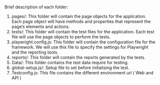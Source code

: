 Brief description of each folder:
1. pages/: This folder will contain the page objects for the application. Each page object will have methods and properties that represent the page’s elements and actions.
2. tests/: This folder will contain the test files for the application. Each test file will use the page objects to perform the tests.
3. playwright.config.js: This folder will contain the configuration file for the framework. We will use this file to specify the settings for Playwright and the reporting tools.
4. reports/: This folder will contain the reports generated by the tests.
5. Data/: This folder contains the test data require for testing.
6. global-setup.js/: Setup file to set before initialising the test.
7. Testconfig.js: This file contains the different environment url ( Web and API )
